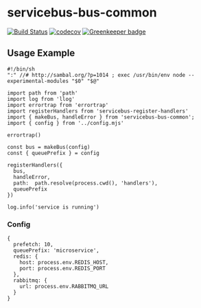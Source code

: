 # servicebus-bus-common
[![Build Status](https://travis-ci.org/patrickleet/servicebus-bus-common.svg?branch=master)](https://travis-ci.org/patrickleet/servicebus-bus-common)
[![codecov](https://codecov.io/gh/patrickleet/servicebus-bus-common/branch/master/graph/badge.svg)](https://codecov.io/gh/patrickleet/servicebus-bus-common) [![Greenkeeper badge](https://badges.greenkeeper.io/patrickleet/servicebus-bus-common.svg)](https://greenkeeper.io/)

## Usage Example

```
#!/bin/sh 
":" //# http://sambal.org/?p=1014 ; exec /usr/bin/env node --experimental-modules "$0" "$@"

import path from 'path'
import log from 'llog'
import errortrap from 'errortrap'
import registerHandlers from 'servicebus-register-handlers'
import { makeBus, handleError } from 'servicebus-bus-common';
import { config } from '../config.mjs'

errortrap()

const bus = makeBus(config)
const { queuePrefix } = config

registerHandlers({
  bus,
  handleError,
  path:  path.resolve(process.cwd(), 'handlers'),
  queuePrefix
})

log.info('service is running')
```

### Config

```
{
  prefetch: 10,
  queuePrefix: 'microservice',
  redis: {
    host: process.env.REDIS_HOST,
    port: process.env.REDIS_PORT
  },
  rabbitmq: {
    url: process.env.RABBITMQ_URL
  }
}
```